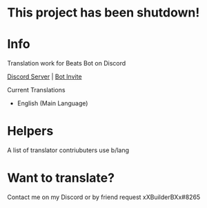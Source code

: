 # This project has been shutdown!



# Info
Translation work for Beats Bot on Discord

[Discord Server](https://discord.gg/WJTYdNb) | [Bot Invite](https://discordapp.com/oauth2/authorize?&client_id=458337584893001728&scope=bot)

Current Translations
- English (Main Language)

# Helpers
A list of translator contriubuters use b/lang



# Want to translate?
Contact me on my Discord or by friend request xXBuilderBXx#8265
